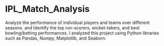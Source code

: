 # IPL_Match_Analysis
 Analyze the performance of individual players and teams over different seasons. and Identify the top run-scorers, wicket-takers, and best bowling/batting performances. I analyzed this project using Python libraries such as Pandas, Numpy, Matplotlib, and Seaborn.
